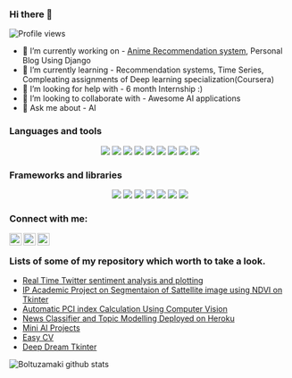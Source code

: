 ### Hi there 👋

![Profile views](https://komarev.com/ghpvc/?username=boltuzamaki&color=blueviolet&label=Profile+Views)

- 🔭 I’m currently working on - [Anime Recommendation system](https://github.com/srijansingh53/aniReco), Personal Blog Using Django
- 🌱 I’m currently learning - Recommendation systems, Time Series, Compleating assignments of Deep learning specialization(Coursera)
- 🤔 I’m looking for help with - 6 month Internship :)
- 👯 I’m looking to collaborate with - Awesome AI applications
- 💬 Ask me about - AI

### Languages and tools
<p align="center">
  <img src="https://img.shields.io/badge/python%20-%2314354C.svg?&style=for-the-badge&logo=python&logoColor=white"/>
  <img src="https://img.shields.io/badge/c%20-%2300599C.svg?&style=for-the-badge&logo=c&logoColor=white"/>
  <img src="https://img.shields.io/badge/css3%20-%231572B6.svg?&style=for-the-badge&logo=css3&logoColor=white"/>
  <img src="https://img.shields.io/badge/html5%20-%23E34F26.svg?&style=for-the-badge&logo=html5&logoColor=white"/>
  <img src="https://img.shields.io/badge/markdown-%23000000.svg?&style=for-the-badge&logo=markdown&logoColor=white"/>
  <img src="https://img.shields.io/badge/git%20-%23F05033.svg?&style=for-the-badge&logo=git&logoColor=white"/>
  <img src="https://img.shields.io/badge/github%20-%23121011.svg?&style=for-the-badge&logo=github&logoColor=white"/>
  <img src="https://img.shields.io/badge/mysql-%2300f.svg?&style=for-the-badge&logo=mysql&logoColor=white"/>
  <img src="https://img.shields.io/badge/Jupyter%20-%23F37626.svg?&style=for-the-badge&logo=Jupyter&logoColor=white" />
</p>

### Frameworks and libraries
<p align="center">
  <img src="https://img.shields.io/badge/bootstrap%20-%23563D7C.svg?&style=for-the-badge&logo=bootstrap&logoColor=white"/>
  <img src="https://img.shields.io/badge/django%20-%23092E20.svg?&style=for-the-badge&logo=django&logoColor=white"/>
  <img src="https://img.shields.io/badge/flask%20-%23000.svg?&style=for-the-badge&logo=flask&logoColor=white"/>
  <img src="https://img.shields.io/badge/Keras%20-%23D00000.svg?&style=for-the-badge&logo=Keras&logoColor=white"/>
  <img src="https://img.shields.io/badge/TensorFlow%20-%23FF6F00.svg?&style=for-the-badge&logo=TensorFlow&logoColor=white" />
  <img src="https://img.shields.io/badge/pandas%20-%23150458.svg?&style=for-the-badge&logo=pandas&logoColor=white" />
  <img src="https://img.shields.io/badge/docker%20-%230db7ed.svg?&style=for-the-badge&logo=docker&logoColor=white"/>
</p>

### Connect with me:

[<img align="left" alt="codeSTACKr | YouTube" width="22px" src="https://cdn.jsdelivr.net/npm/simple-icons@v3/icons/youtube.svg" />][youtube]
[<img align="left" alt="codeSTACKr | Twitter" width="22px" src="https://cdn.jsdelivr.net/npm/simple-icons@v3/icons/facebook.svg" />][facebook]
[<img align="left" alt="codeSTACKr | LinkedIn" width="22px" src="https://cdn.jsdelivr.net/npm/simple-icons@v3/icons/linkedin.svg" />][linkedin]

<br />

[facebook]: https://www.facebook.com/profile.php?id=100010998130547
[youtube]: https://www.youtube.com/channel/UCMQOUMP8U9_FZOWrw26IW5Q?view_as=subscriber
[linkedin]: https://www.linkedin.com/in/boltz-divyanshu/

### Lists of some of my repository which worth to take a look.

- [Real Time Twitter sentiment analysis and plotting](https://github.com/Boltuzamaki/Real-Time-Twitter-sentiment-analysis-and-plotting)
- [IP Academic Project on Segmentaion of Sattellite image using NDVI on Tkinter](https://github.com/Boltuzamaki/IP-Academic-Project-on-Segmentaion-of-Sattellite-image-using-NDVI-on-Tkinter)
- [Automatic PCI index Calculation Using Computer Vision](https://github.com/Boltuzamaki/NC_SVCE_MK199_CliffHangers-1)
- [News Classifier and Topic Modelling Deployed on Heroku](https://github.com/Boltuzamaki/Machine-Learning-Academic-Project)
- [Mini AI Projects](https://github.com/Boltuzamaki/Mini-AI-Projects)
- [Easy CV](https://github.com/Boltuzamaki/Easy-CV)
- [Deep Dream Tkinter](https://github.com/Boltuzamaki/Deep-Dream-Tkinter-App)

![Boltuzamaki github stats](https://github-readme-stats.vercel.app/api?username=boltuzamaki&show_icons=true&theme=dark)
